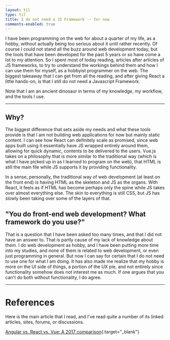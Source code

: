 ```yaml
---
layout: til
type: til
title: I do not need a JS Framework -- for now
comments-enabled: true
---
```


I have been programming on the web for about a quarter of my life, as a hobby, without actually being too serious about it until rather recently. Of course I could not stand all the buzz around web development today, but the tools that have been developed for the past 5 years or so have come a lot to my attention. So I spent most of today reading, articles after articles of JS frameworks, to try to understand the workings behind them and how I can use them for myself, as a hobbyist programmer on the web. The biggest takeaway that I can get from all the reading, and after giving React a little hands-on, is that I still do not need a Javascript Framework.

Note that I am an ancient dinosaur in terms of my knowledge, my workflow, and the tools I use.

---

## Why?

The biggest difference that sets aside my needs and what these tools provide is that I am not building web applications for now but mainly static content. I can see how React can definitely scale as promised, since web apps built using it essentially have JS wrapped entirely around them, allowing for quick dynamic, contents to be delivered to the users. Vue.js takes on a philosophy that is more similar to the traditional way (which is what I have picked up in as I learned to program on the web), that HTML is still the main file while JS supports it by providing functionality.

In a sense, personally, the traditional way of web development (at least on the front end) is having HTML as the skeleton and JS as the organs. With React, it feels as if HTML has become perhaps only the spine while JS takes over almost everything else. The skin to everything is still CSS, but JS has slowly been taking over some of the layers of that.

## "You do front-end web development? What framework do you use?"

That is a question that I have been asked too many times, and that I did not have an answer to. That is partly cause of my lack of knowledge about them. I do web development as hobby, and I have been putting more time into my studies, and none of them is related to web development, or even just programming in general. But now I can say for certain that I do not need to use one for what I am doing. It has also made me realize that my hobby is more on the UI side of things, a portion of the UX pie, and not entirely since functionality somehow does not interest me as much. If one argues that you can't do both without functionality, I do agree.

---

# References

Here is the main article that I read, and I've read quite a number of its linked articles, sites, forums, or discussions.

[Angular vs. React vs. Vue: A 2017 comparison](https://medium.com/unicorn-supplies/angular-vs-react-vs-vue-a-2017-comparison-c5c52d620176){:target="_blank"}


